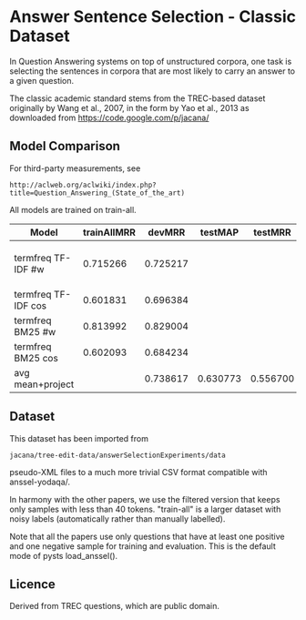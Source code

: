 Answer Sentence Selection - Classic Dataset
===========================================

In Question Answering systems on top of unstructured corpora, one task is
selecting the sentences in corpora that are most likely to carry an answer
to a given question.

The classic academic standard stems from the TREC-based dataset originally
by Wang et al., 2007, in the form by Yao et al., 2013 as downloaded from
https://code.google.com/p/jacana/

Model Comparison
----------------

For third-party measurements, see

	http://aclweb.org/aclwiki/index.php?title=Question_Answering_(State_of_the_art)

All models are trained on train-all.

| Model                    | trainAllMRR | devMRR   | testMAP  | testMRR  | settings
|--------------------------|-------------|----------|----------|----------|---------
| termfreq TF-IDF #w       | 0.715266    | 0.725217 |          |          | ``freq_mode='tf'`` weighed count of common words
| termfreq TF-IDF cos      | 0.601831    | 0.696384 |          |          | ``freq_mode='tf' score_mode='cos'``
| termfreq BM25 #w         | 0.813992    | 0.829004 |          |          | (defaults)
| termfreq BM25 cos        | 0.602093    | 0.684234 |          |          | ``score_mode='cos'``
| avg mean+project         |             | 0.738617 | 0.630773 | 0.556700 | (defaults)

Dataset
-------

This dataset has been imported from

	jacana/tree-edit-data/answerSelectionExperiments/data

pseudo-XML files to a much more trivial CSV format compatible with anssel-yodaqa/.

In harmony with the other papers, we use the filtered version that keeps
only samples with less than 40 tokens.  "train-all" is a larger dataset with
noisy labels (automatically rather than manually labelled).

Note that all the papers use only questions that have at least one positive
and one negative sample for training and evaluation.  This is the default
mode of pysts load_anssel().

Licence
-------

Derived from TREC questions, which are public domain.
